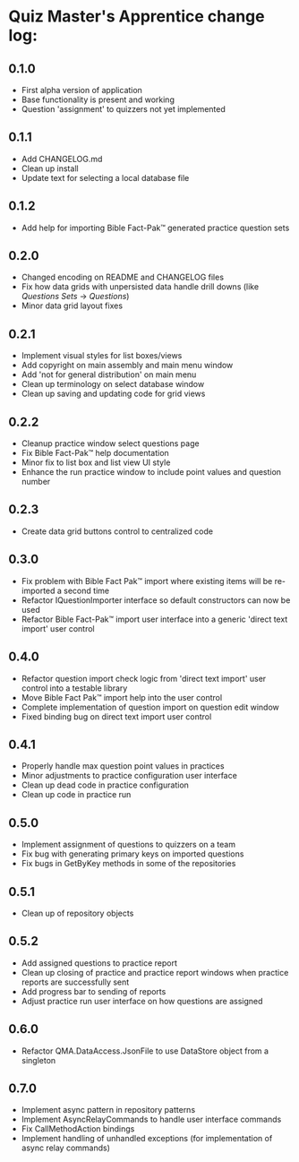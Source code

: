 ﻿# Quiz Master's Apprentice change log:

## 0.1.0
- First alpha version of application
- Base functionality is present and working
- Question 'assignment' to quizzers not yet implemented

## 0.1.1
- Add CHANGELOG.md
- Clean up install
- Update text for selecting a local database file

## 0.1.2
- Add help for importing Bible Fact-Pak™ generated practice question sets

## 0.2.0
- Changed encoding on README and CHANGELOG files
- Fix how data grids with unpersisted data handle drill downs (like *Questions Sets* → *Questions*)
- Minor data grid layout fixes

## 0.2.1
- Implement visual styles for list boxes/views
- Add copyright on main assembly and main menu window
- Add 'not for general distribution' on main menu
- Clean up terminology on select database window
- Clean up saving and updating code for grid views

## 0.2.2
- Cleanup practice window select questions page
- Fix Bible Fact-Pak™ help documentation
- Minor fix to list box and list view UI style
- Enhance the run practice window to include point values and question number

## 0.2.3
- Create data grid buttons control to centralized code

## 0.3.0
- Fix problem with Bible Fact Pak™ import where existing items will be re-imported a second time
- Refactor IQuestionImporter interface so default constructors can now be used
- Refactor Bible Fact-Pak™ import user interface into a generic 'direct text import' user control

## 0.4.0
- Refactor question import check logic from 'direct text import' user control into a testable library
- Move Bible Fact Pak™ import help into the user control
- Complete implementation of question import on question edit window
- Fixed binding bug on direct text import user control

## 0.4.1
- Properly handle max question point values in practices
- Minor adjustments to practice configuration user interface
- Clean up dead code in practice configuration
- Clean up code in practice run

## 0.5.0
- Implement assignment of questions to quizzers on a team
- Fix bug with generating primary keys on imported questions
- Fix bugs in GetByKey methods in some of the repositories

## 0.5.1
- Clean up of repository objects

## 0.5.2
- Add assigned questions to practice report
- Clean up closing of practice and practice report windows when practice reports are successfully sent
- Add progress bar to sending of reports
- Adjust practice run user interface on how questions are assigned

## 0.6.0
- Refactor QMA.DataAccess.JsonFile to use DataStore object from a singleton

## 0.7.0
- Implement async pattern in repository patterns
- Implement AsyncRelayCommands to handle user interface commands
- Fix CallMethodAction bindings
- Implement handling of unhandled exceptions (for implementation of async relay commands)